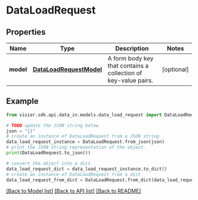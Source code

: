 # DataLoadRequest


## Properties

Name | Type | Description | Notes
------------ | ------------- | ------------- | -------------
**model** | [**DataLoadRequestModel**](DataLoadRequestModel.md) | A form body key that contains a collection of key-value pairs. | [optional] 

## Example

```python
from visier.sdk.api.data_in.models.data_load_request import DataLoadRequest

# TODO update the JSON string below
json = "{}"
# create an instance of DataLoadRequest from a JSON string
data_load_request_instance = DataLoadRequest.from_json(json)
# print the JSON string representation of the object
print(DataLoadRequest.to_json())

# convert the object into a dict
data_load_request_dict = data_load_request_instance.to_dict()
# create an instance of DataLoadRequest from a dict
data_load_request_from_dict = DataLoadRequest.from_dict(data_load_request_dict)
```
[[Back to Model list]](../README.md#documentation-for-models) [[Back to API list]](../README.md#documentation-for-api-endpoints) [[Back to README]](../README.md)


